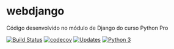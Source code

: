 # webdjango
Código desenvolvido no módulo de Django do curso Python Pro

[![Build Status](https://travis-ci.com/faleite/webdjango.svg?branch=master)](https://travis-ci.com/faleite/webdjango)
[![codecov](https://codecov.io/gh/faleite/webdjango/branch/master/graph/badge.svg?token=C6PEEAMAAA)](https://codecov.io/gh/faleite/webdjango)
[![Updates](https://pyup.io/repos/github/faleite/webdjango/shield.svg)](https://pyup.io/repos/github/faleite/webdjango/)
[![Python 3](https://pyup.io/repos/github/faleite/webdjango/python-3-shield.svg)](https://pyup.io/repos/github/faleite/webdjango/)

